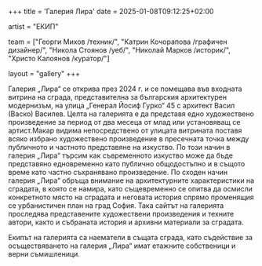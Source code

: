 +++
title = 'Галерия Лира'
date = 2025-01-08T09:12:25+02:00

artist = "ЕКИП"

team = ["Георги Михов /техник/", "Катрин Кочорапова /графичен дизайнер/", "Никола Стоянов /уеб/", "Николай Марков /историк/", "Христо Калоянов /куратор/"]

layout = "gallery"
+++

Галерия „Лира“ се открива през 2024 г. и се помещава във входната витрина на сграда, представителна за българския архитектурен модернизъм, на улица „Генерал Йосиф Гурко“ 45 с архитект Васил (Васко) Василев. Целта на галерията е да представя едно художествено произведение за период от два месеца от млад или установяващ се артист.Макар видима непосредствено от улицата витрината поставя всяко избрано художествено произведение в пресечната точка между публичното и частното представяне на изкуство. По този начин в галерия „Лира“ търсим как съвременното изкуство може да бъде представяно едновременно като публично общодостъпно и в същото време като частно съхранявано произведение. По сходен начин галерия „Лира“ обръща внимание на архитектурните характеристики на сградата, в която се намира, като същевременно се опитва да осмисли конкретното място на сградата и неговата история спрямо променящия се урбанистичен план на град София. Така сайтът на галерията проследява представените художествени произведения и техните автори, както и събраната история и архивни материали за сградата.

Екипът на галерията са наематели в същата сграда, като съдействие за осъществяването на галерия „Лира“ имат етажните собственици и верни съмишленици.
